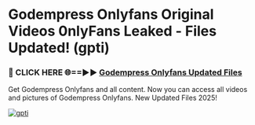 # Godempress Onlyfans Original Videos 0nlyFans Leaked - Files Updated! (gpti)

<h3>🔴 CLICK HERE 🌐==►► <a href="https://tinyurl.com/ehrbuxhb" rel="nofollow">Godempress Onlyfans Updated Files</a></h3>

Get Godempress Onlyfans and all content. Now you can access all videos and pictures of Godempress Onlyfans. New Updated Files 2025!

[![gpti](https://i.imgur.com/lVYEuWS.gif)](https://tinyurl.com/ehrbuxhb)
